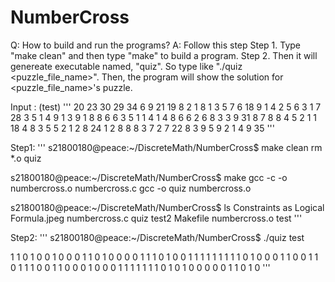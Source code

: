 # NumberCross
Q: How to build and run the programs?
A: Follow this step
Step 1. Type "make clean" and then type "make" to build a program.
Step 2. Then it will genereate executable named, "quiz". So type like "./quiz <puzzle_file_name>".
Then, the program will show the solution for <puzzle_file_name>'s puzzle.

Input : (test)
'''
                20 23 30 29 34 6 9 21 19
                8 2 1 8 1 3 5 7 6 18
                9 1 4 2 5 6 3 1 7 28
                3 5 1 4 9 1 3 9 1 8
                8 6 6 3 5 1 1 4 1 4
                8 6 6 2 6 8 3 3 9 31
                8 7 8 8 4 5 2 1 1 18
                4 8 3 5 5 2 1 2 8 24
                1 2 8 8 8 3 7 2 7 22
                8 3 9 5 9 2 1 4 9 35
'''

Step1:
'''
s21800180@peace:~/DiscreteMath/NumberCross$ make clean
rm *.o quiz

s21800180@peace:~/DiscreteMath/NumberCross$ make
gcc -c -o numbercross.o numbercross.c
gcc -o quiz numbercross.o

s21800180@peace:~/DiscreteMath/NumberCross$ ls
Constraints as Logical Formula.jpeg  numbercross.c  quiz  test2
Makefile                             numbercross.o  test
'''

Step2:
'''
s21800180@peace:~/DiscreteMath/NumberCross$ ./quiz test

1 1 0 1 0 0 1 0 0 
0 1 1 0 1 0 0 0 0 
1 1 1 0 1 0 0 1 1 
1 1 1 1 1 1 1 0 1 
0 0 0 1 1 0 0 1 1 
0 1 1 1 0 0 1 1 0 
0 0 1 0 0 0 1 1 1 
1 1 1 1 0 1 0 1 0 
0 0 0 0 1 1 0 1 0 
'''
